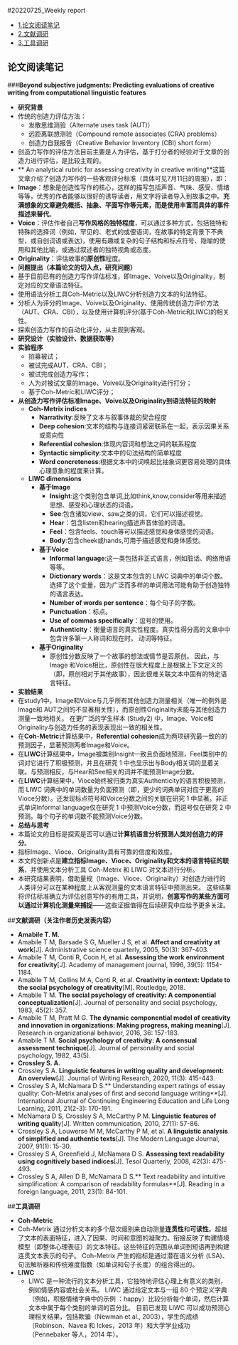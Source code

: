 #20220725_Weekly report

+ [1.论文阅读笔记](论文阅读笔记)
+ [2.文献调研](文献调研)
+ [3.工具调研](工具调研)

## 论文阅读笔记

###**Beyond subjective judgments: Predicting evaluations of creative writing from computational linguistic features**
* **研究背景**
 * 传统的创造力评估方法：
   * 发散思维测验（Alternate uses task (AUT)）
   * 远距离联想测验（Compound remote associates (CRA) problems）
   * 创造力自我报告（Creative Behavior Inventory (CBI) short form）
 * 创造力写作的评估方法目前主要是人为评估，基于打分者的经验对于文章的创造力进行评估，是比较主观的。
 *  ** An analytical rubric for assessing creativity in creative writing**这篇文章介绍了创造力写作的一些客观评分标准（具体可见7月11日的周报），即：
   * **Image**：想象是创造性写作的核心，这样的描写包括声音、气味、感受、情绪等等，优秀的作者能够以很好的诱导读者，用文字将读者导入到故事之中。**充满想象的文章避免概括、抽象、平面写作等元素，而是使用丰富而具体的事件描述来替代**。
   * **Voice**：评估作者自己**写作风格的独特程度**，可以通过多种方式，包括独特和特殊的选择词（例如，罕见的、老式的或俚语词，在故事的特定背景下不典型，或自创词语或表达)，使用有趣或复杂的句子结构和标点符号、隐喻的使用和其他比喻，或通过叙述者的独特视角或态度。
   * **Originality**：评估故事的**原创性**程度。
* **问题提出（本篇论文的切入点，研究问题）**
 * 基于目前已有的创造力写作评估标准，即Image、Voive以及Originality，制定对应的文章语法特征。
 * 使用语法分析工具Coh-Metric以及LIWC分析创造力文本的句法特征。
 * 分析人为评分的Image、Voive以及Originality、使用传统创造力评价方法（AUT、CRA、CBI），以及使用计算机评分(基于Coh-Metric和LIWC)的相关性。
 * 探索创造力写作的自动化评分，从主观到客观。
* **研究设计（实验设计、数据获取等）**
 * **实验程序**
   * 招募被试；
   * 被试完成AUT、CRA、CBI；
   * 被试完成创造力写作；
   * 人为对被试文章的Image、Voive以及Originality进行打分；
   * 基于Coh-Metric和LIWC评分；
 * **从创造力写作评估标准Image、Voive以及Originality到语法特征的映射**
   * **Coh-Metrix indices**
     * **Narrativity**:反映了文本与叙事体裁的契合程度
     * **Deep cohesion**:文本的结构与连接词紧密联系在一起，表示因果关系或意向性
     * **Referential cohesion**:体现内容词和想法之间的联系程度
     * **Syntactic simplicity**:文本中的句法结构的简单程度
     * **Word concreteness**:根据文本中的词唤起比抽象词更容易处理的具体心理意象的程度来计算。
   * **LIWC dimensions**
     * **基于Image**
        * **Insight**:这个类别包含单词,比如think,know,consider等用来描述思想、感受和心理状态的词语。
        * **See**:包含诸如view、saw之类的词，它们可以描述视觉。
        * **Hear**：包含listen和hearing描述声音体验的词语。
        * **Feel**：包含feels、touch等可以描述感觉和身体感觉的词语。
        * **Body**:包含cheek或hands,可用于描述感觉和身体感觉。
     * **基于Voice**
        * **Informal language**:这一类包括非正式语言，例如脏话、网络用语等等。
        * **Dictionary words**：这是文本包含的 LIWC 词典中的单词个数。选择了这个变量，因为广泛而多样的单词用法可能有助于创造独特的语言表达。
        * **Number of words per sentence**：每个句子的字数。
        * **Punctuation**：标点。
        * **Use of commas specifically**：逗号的使用。
        * **Authenticity**：衡量语言的真实性程度。真实性得分高的文章中中包含许多第一人称词和现在时。
动词等特征。
     * **基于Originality**
        * 原创性分数反映了一个故事的想法或情节是否原创。 因此，与 Image 和Voice相比，原创性在很大程度上是根据上下文定义的（即，原创相对于其他故事），因此很难关联文本中固有的特定语言特征。
* **实验结果**
 * 在study1中，Image和Voice与几乎所有其他创造力测量相关（唯一的例外是Image和 AUT之间的不显著相关性），而原创性Originality未能与其他创造力测量一致地相关。 在更广泛的学生样本 (Study2) 中，Image、Voice和Originality与创造力任务的表现表现出一致的相关性。
 * 在**Coh-Metric**计算结果中，**Referential cohesion**成为两项研究最一致的的预测因子，显著预测两者Image和Voice。
 * 在**LIWC**计算结果中，Image被类别Insight一致且负面地预测，Feel类别中的词对它进行了积极预测，并且在研究 1 中也显示出与Body相关词的显着关联。与预测相反，与Hear和See相关的词并不能预测Image分数。
 * 在**LIWC**计算结果中，Vioce始终被归类为真实Authenticity的语言积极预测，而 LIWC 词典中的单词数量为负面预测（即，更少的词典单词对应于更高的Vioce分数）。还发现标点符号和Voice分数之间的关联在研究 1 中显著。非正式单词Informal language仅在研究 1 中预测Voice分数，而逗号仅在研究 2 中预测。每个句子的单词数不能预测Voice分数。
* **总结与思考**
 * 本篇论文的目标是探索是否可以通过**计算机语言分析预测人类对创造力的评分**。
 * 指标Image、Vioce、Originality具有可靠的信度和效度。
 * 本文的创新点是**建立指标Image、Vioce、Originality和文本的语言特征的联系**，并使用文本分析工具 Coh-Metrix 和 LIWC 对文本进行分析。
 * 本研究结果表明，借助量规（Image、Vioce、Originality）对创造力进行的人类评分可以在某种程度上从客观测量的文本语言特征中预测出来。 这些结果将评估标准确立为评估创意写作的有用工具，并说明，**创意写作的某些方面可以通过计算机化测量来捕捉**——这些证据值得在后续研究中应给予更多关注。

##**文献调研（关注作者历史发表内容）**

* **Amabile T. M.**
 * Amabile T M, Barsade S G, Mueller J S, et al. **Affect and creativity at work**[J]. Administrative science quarterly, 2005, 50(3): 367-403.
 * Amabile T M, Conti R, Coon H, et al. **Assessing the work environment for creativity**[J]. Academy of management journal, 1996, 39(5): 1154-1184.
 * Amabile T M, Collins M A, Conti R, et al. **Creativity in context: Update to the social psychology of creativity**[M]. Routledge, 2018.
 * Amabile T M. **The social psychology of creativity: A componential conceptualization**[J]. Journal of personality and social psychology, 1983, 45(2): 357.
 * Amabile T M, Pratt M G. **The dynamic componential model of creativity and innovation in organizations: Making progress, making meaning**[J]. Research in organizational behavior, 2016, 36: 157-183.
 * Amabile T M. **Social psychology of creativity: A consensual assessment technique**[J]. Journal of personality and social psychology, 1982, 43(5).
* **Crossley S. A.**
 * Crossley S A. **Linguistic features in writing quality and development: An overview**[J]. Journal of Writing Research, 2020, 11(3): 415-443.
 * Crossley S A, McNamara D S.** Understanding expert ratings of essay quality: Coh-Metrix analyses of first and second language writing**[J]. International Journal of Continuing Engineering Education and Life Long Learning, 2011, 21(2-3): 170-191.
 * McNamara D S, Crossley S A, McCarthy P M. **Linguistic features of writing qualit**y[J]. Written communication, 2010, 27(1): 57-86.
 * Crossley S A, Louwerse M M, McCarthy P M, et al. **A linguistic analysis of simplified and authentic texts**[J]. The Modern Language Journal, 2007, 91(1): 15-30.
 * Crossley S A, Greenfield J, McNamara D S. **Assessing text readability using cognitively based indices**[J]. Tesol Quarterly, 2008, 42(3): 475-493.
 * Crossley S A, Allen D B, McNamara D S.** Text readability and intuitive simplification: A comparison of readability formulas**[J]. Reading in a foreign language, 2011, 23(1): 84-101.

##**工具调研**
*  **Coh-Metric**
  * Coh-Metrix 通过分析文本的多个层次级别来自动测量**连贯性**和**可读性**。超越了文本的表面特征，进入了因果、时间和意图的凝聚力。衔接反映了构建情境模型（即整体心理表征）的文本特征。这些特征的范围从单词到短语再到构建连贯文本表示的句子。 Coh-Metrix 产生的指标是通过潜在语义分析 (LSA)、句法解析器和传统难度指数（如单词和句子长度）的组合得出的。
* **LIWC**
  * LIWC 是一种流行的文本分析工具，它独特地评估心理上有意义的类别，例如情感内容或社会关系。 LIWC 通过给定文本与一组 80 个预定义字典（例如，积极情绪字典中的示例 ：happy）比较分析每个单词，然后计算文本中属于每个类别的单词的百分比。 目前已发现 LIWC 可以成功预测心理相关结果，包括欺骗（Newman et al., 2003），学生的成绩（Robinson、Navea 和 Ickes，2013 年）和大学学业成功（Pennebaker 等人，2014 年）。